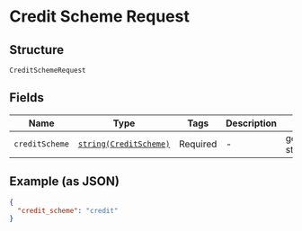 
# Credit Scheme Request

## Structure

`CreditSchemeRequest`

## Fields

| Name | Type | Tags | Description | Getter | Setter |
|  --- | --- | --- | --- | --- | --- |
| `creditScheme` | [`string(CreditScheme)`](../../doc/models/credit-scheme.md) | Required | - | getCreditScheme(): string | setCreditScheme(string creditScheme): void |

## Example (as JSON)

```json
{
  "credit_scheme": "credit"
}
```

